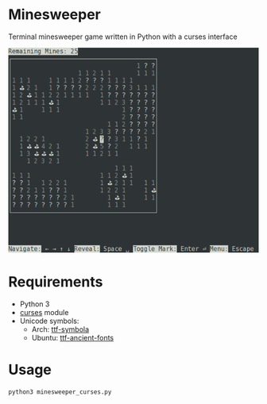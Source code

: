 # Minesweeper
Terminal minesweeper game written in Python with a curses interface

![screenshot](https://raw.githubusercontent.com/M-Mueller/Minesweeper/master/screenshot.png)

# Requirements
- Python 3
- [curses](https://docs.python.org/3.5/library/curses.html) module
- Unicode symbols:
    - Arch: [ttf-symbola](https://www.archlinux.org/packages/?name=ttf-symbola)
    - Ubuntu: [ttf-ancient-fonts](https://launchpad.net/ubuntu/+source/ttf-ancient-fonts)

# Usage
```Bash
python3 minesweeper_curses.py
```
